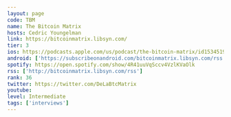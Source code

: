 ```yaml
---
layout: page
code: TBM
name: The Bitcoin Matrix
hosts: Cedric Youngelman
link: https://bitcoinmatrix.libsyn.com/
tier: 3
ios: https://podcasts.apple.com/us/podcast/the-bitcoin-matrix/id1534519469
android: ['https://subscribeonandroid.com/bitcoinmatrix.libsyn.com/rss']
spotify: https://open.spotify.com/show/4R41uuVqSccv4VzlKVaOlk
rss: ['http://bitcoinmatrix.libsyn.com/rss']
rank: 36
twitter: https://twitter.com/DeLaBtcMatrix
youtube: 
level: Intermediate
tags: ['interviews']
---
```


